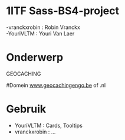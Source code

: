 # 1ITF Sass-BS4-project
-vranckxrobin : Robin Vranckx 
<br> 
-YouriVLTM : Youri Van Laer

# Onderwerp
GEOCACHING

#Domein
www.geocachingengo.be of .nl

# Gebruik
- YouriVLTM : Cards, Tooltips
- vranckxrobin : ...